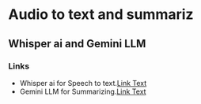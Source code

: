 # Audio to text and summariz
## Whisper ai and Gemini LLM


### Links
- Whisper ai for Speech to text.[Link Text]([https://example.com](https://github.com/openai/whisper))
- Gemini LLM for Summarizing.[Link Text]([https://example.com](https://github.com/GoogleCloudPlatform/generative-ai/tree/main/gemini))
